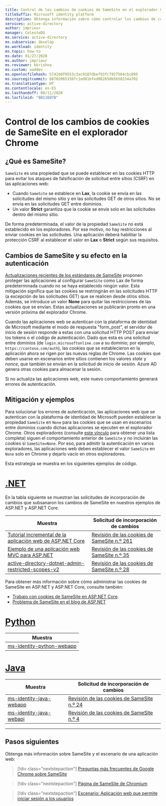 ```yaml
---
title: Control de los cambios de cookies de SameSite en el explorador Chrome | Azure
titleSuffix: Microsoft identity platform
description: Obtenga información sobre cómo controlar los cambios de cookies de SameSite en el explorador Chrome.
services: active-directory
author: jmprieur
manager: CelesteDG
ms.service: active-directory
ms.subservice: develop
ms.workload: identity
ms.topic: how-to
ms.date: 01/27/2020
ms.author: jmprieur
ms.reviewer: kkrishna
ms.custom: aaddev
ms.openlocfilehash: 5742ddf9553c3ac9187dbef93fc7927564cbc095
ms.sourcegitcommit: b8702065338fc1ed81bfed082650b5b58234a702
ms.translationtype: HT
ms.contentlocale: es-ES
ms.lasthandoff: 08/11/2020
ms.locfileid: "88116978"
---
```

# <a name="handle-samesite-cookie-changes-in-chrome-browser"></a>Control de los cambios de cookies de SameSite en el explorador Chrome

## <a name="what-is-samesite"></a>¿Qué es SameSite?

`SameSite` es una propiedad que se puede establecer en las cookies HTTP para evitar los ataques de falsificación de solicitud entre sitios (CSRF) en las aplicaciones web:

- Cuando `SameSite` se establece en **Lax**, la cookie se envía en las solicitudes del mismo sitio y en las solicitudes GET de otros sitios. No se envía en las solicitudes GET entre dominios.
- Un valor **Strict** garantiza que la cookie se envíe solo en las solicitudes dentro del mismo sitio.

De forma predeterminada, el valor de la propiedad `SameSite` no está establecido en los exploradores. Por ese motivo, no hay restricciones al enviar cookies en las solicitudes. Una aplicación deberá habilitar la protección CSRF al establecer el valor en **Lax** o **Strict** según sus requisitos.

## <a name="samesite-changes-and-impact-on-authentication"></a>Cambios de SameSite y su efecto en la autenticación

[Actualizaciones recientes de los estándares de SameSite](https://tools.ietf.org/html/draft-west-cookie-incrementalism-00) proponen proteger las aplicaciones al configurar `SameSite` como Lax de forma predeterminada cuando no se haya establecido ningún valor. Esta mitigación significa que las cookies se restringirán en las solicitudes HTTP (a excepción de las solicitudes GET) que se realicen desde otros sitios. Además, se introduce un valor **None** para quitar las restricciones de las cookies que se envían. Estas actualizaciones se publicarán pronto en una versión próxima del explorador Chrome.

Cuando las aplicaciones web se autentican con la plataforma de identidad de Microsoft mediante el modo de respuesta "form_post", el servidor de inicio de sesión responde a estas con una solicitud HTTP POST para enviar los tokens o el código de autenticación. Dado que esta es una solicitud entre dominios (de `login.microsoftonline.com` a su dominio; por ejemplo, `https://contoso.com/auth`), las cookies que se establecieron en la aplicación ahora se rigen por las nuevas reglas de Chrome. Las cookies que deben usarse en escenarios entre sitios contienen los valores *state* y *nonce*, que también se envían en la solicitud de inicio de sesión. Azure AD genera otras cookies para almacenar la sesión.

Si no actualiza las aplicaciones web, este nuevo comportamiento generará errores de autenticación.

## <a name="mitigation-and-samples"></a>Mitigación y ejemplos

Para solucionar los errores de autenticación, las aplicaciones web que se autentican con la plataforma de identidad de Microsoft pueden establecer la propiedad `SameSite` en `None` para las cookies que se usan en escenarios entre dominios cuando dichas aplicaciones se ejecuten en el explorador Chrome.
Otros exploradores (consulte [este vínculo](https://www.chromium.org/updates/same-site/incompatible-clients) para obtener una lista completa) siguen el comportamiento anterior de `SameSite` y no incluirán las cookies si `SameSite=None`.
Por eso, para admitir la autenticación en varios exploradores, las aplicaciones web deben establecer el valor `SameSite` en `None` solo en Chrome y dejarlo vacío en otros exploradores.

Esta estrategia se muestra en los siguientes ejemplos de código.

# <a name="net"></a>[.NET](#tab/dotnet)

En la tabla siguiente se muestran las solicitudes de incorporación de cambios que subsanaron los cambios de SameSite en nuestros ejemplos de ASP.NET y ASP.NET Core.

| Muestra | Solicitud de incorporación de cambios |
| ------ | ------------ |
|  [Tutorial incremental de la aplicación web de ASP.NET Core](https://github.com/Azure-Samples/active-directory-aspnetcore-webapp-openidconnect-v2)  |  [Revisión de las cookies de SameSite n.º 261](https://github.com/Azure-Samples/active-directory-aspnetcore-webapp-openidconnect-v2/pull/261)  |
|  [Ejemplo de una aplicación web MVC para ASP.NET](https://github.com/Azure-Samples/ms-identity-aspnet-webapp-openidconnect)  |  [Revisión de las cookies de SameSite n.º 35](https://github.com/Azure-Samples/ms-identity-aspnet-webapp-openidconnect/pull/35)  |
|  [active-directory-dotnet-admin-restricted-scopes-v2](https://github.com/azure-samples/active-directory-dotnet-admin-restricted-scopes-v2)  |  [Revisión de las cookies de SameSite n.º 28](https://github.com/Azure-Samples/active-directory-dotnet-admin-restricted-scopes-v2/pull/28)  |

Para obtener más información sobre cómo administrar las cookies de SameSite en ASP.NET y ASP.NET Core, consulte también:

- [Trabajo con cookies de SameSite en ASP.NET Core](/aspnet/core/security/samesite).
- [Problema de SameSite en el blog de ASP.NET](https://devblogs.microsoft.com/aspnet/upcoming-samesite-cookie-changes-in-asp-net-and-asp-net-core/)

# <a name="python"></a>[Python](#tab/python)

| Muestra |
| ------ |
|  [ms-identity-python-webapp](https://github.com/Azure-Samples/ms-identity-python-webapp)  |

# <a name="java"></a>[Java](#tab/java)

| Muestra | Solicitud de incorporación de cambios |
| ------ | ------------ |
|  [ms-identity-java-webapp](https://github.com/Azure-Samples/ms-identity-java-webapp)  | [Revisión de las cookies de SameSite n.º 24](https://github.com/Azure-Samples/ms-identity-java-webapp/pull/24)
|  [ms-identity-java-webapi](https://github.com/Azure-Samples/ms-identity-java-webapi)  | [Revisión de las cookies de SameSite n.º 4](https://github.com/Azure-Samples/ms-identity-java-webapi/pull/4)

---

## <a name="next-steps"></a>Pasos siguientes

Obtenga más información sobre SameSite y el escenario de una aplicación web:

> [!div class="nextstepaction"]
> [Preguntas más frecuentes de Google Chrome sobre SameSite](https://www.chromium.org/updates/same-site/faq)

> [!div class="nextstepaction"]
> [Página de SameSite de Chromium](https://www.chromium.org/updates/same-site)

> [!div class="nextstepaction"]
> [Escenario: Aplicación web que permite iniciar sesión a los usuarios](scenario-web-app-sign-user-overview.md)